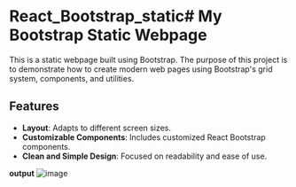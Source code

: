 # React_Bootstrap_static# My Bootstrap Static Webpage

This is a static webpage built using Bootstrap. The purpose of this project is to demonstrate how to create  modern web pages using Bootstrap's grid system, components, and utilities.

## Features

- **Layout**: Adapts to different screen sizes.
- **Customizable Components**: Includes customized React Bootstrap components.
- **Clean and Simple Design**: Focused on readability and ease of use.

**output**
![image](https://github.com/user-attachments/assets/1228cc23-c693-4093-8434-57f0572fc4bf)


